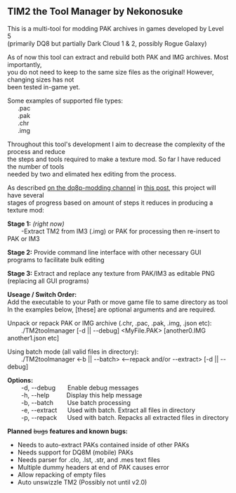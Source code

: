 ## TIM2 the Tool Manager by Nekonosuke  

This is a multi-tool for modding PAK archives in games developed by Level 5  
(primarily DQ8 but partially Dark Cloud 1 & 2, possibly Rogue Galaxy)  
  
As of now this tool can extract and rebuild both PAK and IMG archives. Most importantly,  
you do not need to keep to the same size files as the original! However, changing sizes has not  
been tested in-game yet.  
  
Some examples of supported file types:  
&nbsp;&nbsp;&nbsp;&nbsp;&nbsp;&nbsp;.pac  
&nbsp;&nbsp;&nbsp;&nbsp;&nbsp;&nbsp;.pak  
&nbsp;&nbsp;&nbsp;&nbsp;&nbsp;&nbsp;.chr  
&nbsp;&nbsp;&nbsp;&nbsp;&nbsp;&nbsp;.img  
  
Throughout this tool's development I aim to decrease the complexity of the process and reduce  
the steps and tools required to make a texture mod. So far I have reduced the number of tools  
needed by two and elimated hex editing from the process.  
  
As described [on the dq8p-modding channel](https://discord.gg/wxSfGqKmCJ "Yggdrasil Dragon Quest Modding Discord") in [this post](https://discord.com/channels/499582383067234305/1013548275447627836/1159629717763276900), this project will have several  
stages of progress based on amount of steps it reduces in producing a texture mod:  
  
**Stage 1:** *(right now)*  
&nbsp;&nbsp;&nbsp;&nbsp;&nbsp;&nbsp;&nbsp;&nbsp;-Extract TM2 from IM3 (.img) or PAK for processing then re-insert to PAK or IM3  
  
**Stage 2:** Provide command line interface with other necessary GUI programs to facilitate bulk editing  
  
**Stage 3:** Extract and replace any texture from PAK/IM3 as editable PNG (replacing all GUI programs)  
  
**Useage / Switch Order:**  
Add the executable to your Path or move game file to same directory as tool  
In the examples below, [these] are optional arguments and <these> are required.  
  
Unpack or repack PAK or IMG archive (.chr, .pac, .pak, .img, .json etc):  
&nbsp;&nbsp;&nbsp;&nbsp;&nbsp;&nbsp;&nbsp;&nbsp;./TM2toolmanager [-d || --debug] <MyFile.PAK> [another0.IMG another1.json etc]  
  
Using batch mode (all valid files in directory):  
&nbsp;&nbsp;&nbsp;&nbsp;&nbsp;&nbsp;&nbsp;&nbsp;./TM2toolmanager <-b || --batch> <--repack and/or --extract> [-d || --debug]  
  
**Options:**  
&nbsp;&nbsp;&nbsp;&nbsp;&nbsp;&nbsp;&nbsp;&nbsp;-d, --debug&nbsp;&nbsp;&nbsp;&nbsp;&nbsp;&nbsp;&nbsp;Enable debug messages  
&nbsp;&nbsp;&nbsp;&nbsp;&nbsp;&nbsp;&nbsp;&nbsp;-h, --help&nbsp;&nbsp;&nbsp;&nbsp;&nbsp;&nbsp;&nbsp;&nbsp;&nbsp;&nbsp;Display this help message  
&nbsp;&nbsp;&nbsp;&nbsp;&nbsp;&nbsp;&nbsp;&nbsp;-b, --batch&nbsp;&nbsp;&nbsp;&nbsp;&nbsp;&nbsp;&nbsp;&nbsp;Use batch processing  
&nbsp;&nbsp;&nbsp;&nbsp;&nbsp;&nbsp;&nbsp;&nbsp;-e, --extract&nbsp;&nbsp;&nbsp;&nbsp;&nbsp;&nbsp;Used with batch. Extract all files in directory  
&nbsp;&nbsp;&nbsp;&nbsp;&nbsp;&nbsp;&nbsp;&nbsp;-p, --repack&nbsp;&nbsp;&nbsp;&nbsp;&nbsp;&nbsp;Used with batch. Repacks all extracted files in directory  

**Planned** ~~bugs~~ **features and known bugs:**  
- Needs to auto-extract PAKs contained inside of other PAKs  
- Needs support for DQ8M (mobile) PAKs  
- Needs parser for .clo, .lst, .str, and .mes text files  
- Multiple dummy headers at end of PAK causes error  
- Allow repacking of empty files  
- Auto unswizzle TM2 (Possibly not until v2.0)  
